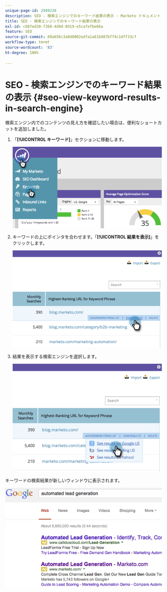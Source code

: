 ```yaml
---
unique-page-id: 2949238
description: SEO - 検索エンジンでのキーワード結果の表示 - Marketo ドキュメント - 製品ドキュメント
title: SEO - 検索エンジンでのキーワード結果の表示
exl-id: c687ed30-f368-4d9d-8919-e5cafefbe66a
feature: SEO
source-git-commit: 09a656c3a0d0002edfa1a61b987bff4c1dff33cf
workflow-type: tm+mt
source-wordcount: '83'
ht-degree: 100%

---
```


# SEO - 検索エンジンでのキーワード結果の表示 {#seo-view-keyword-results-in-search-engine}

検索エンジン内でのコンテンツの見え方を確認したい場合は、便利なショートカットを追加しました。

1. 「**[!UICONTROL キーワード]**」セクションに移動します。

   ![](assets/image2014-9-18-13-3a33-3a58.png)

1. キーワードの上にポインタを合わせます。「**[!UICONTROL 結果を表示]**」をクリックします。

   ![](assets/image2014-9-18-13-3a34-3a2.png)

1. 結果を表示する検索エンジンを選択します。

   ![](assets/image2014-9-18-13-3a34-3a16.png)

キーワードの検索結果が新しいウィンドウに表示されます。

![](assets/image2014-9-18-13-3a34-3a24.png)

